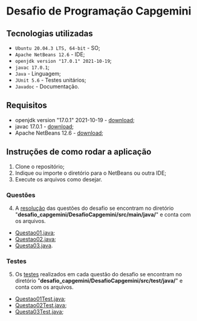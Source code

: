 # Desafio de Programação Capgemini

## Tecnologias utilizadas
- `Ubuntu 20.04.3 LTS, 64-bit` - SO;
- `Apache NetBeans 12.6` - IDE;
- `openjdk version "17.0.1" 2021-10-19`; 
- `javac 17.0.1`;
- `Java` - Linguagem;
- `JUnit 5.6` - Testes unitários;
- `Javadoc` - Documentação.


## Requisitos
- openjdk version "17.0.1" 2021-10-19 - [download](https://www.oracle.com/java/technologies/javase/jdk17-archive-downloads.html);
- javac 17.0.1 - [download](https://www.oracle.com/java/technologies/javase/jdk17-archive-downloads.html);
- Apache NetBeans 12.6 - [download](https://netbeans.apache.org/download/index.html);

## Instruções de como rodar a aplicação
1. Clone o repositório;
2. Indique ou importe o diretório para o NetBeans ou outra IDE;
3. Execute os arquivos como desejar.

### Questões
4. A [resolução](https://github.com/pauloh48/desafio_capgemini/blob/main/DesafioCapgemini/src/main/java/) das questões do desafio se encontram no diretório 
"**desafio_capgemini/DesafioCapgemini/src/main/java/**" e conta com os arquivos.
- [Questao01.java](https://github.com/pauloh48/desafio_capgemini/blob/main/DesafioCapgemini/src/main/java/Questao01.java);
- [Questao02.java](https://github.com/pauloh48/desafio_capgemini/blob/main/DesafioCapgemini/src/main/java/Questao02.java);
- [Questa03.java](https://github.com/pauloh48/desafio_capgemini/blob/main/DesafioCapgemini/src/main/java/Questa03.java).

### Testes
5. Os [testes](desafio_capgemini/DesafioCapgemini/src/test/java/) realizados em cada questão do desafio se encontram no diretório 
"**desafio_capgemini/DesafioCapgemini/src/test/java/**" e conta com os arquivos.
- [Questao01Test.java](https://github.com/pauloh48/desafio_capgemini/blob/main/DesafioCapgemini/src/test/java/Questao01Test.java);
- [Questao02Test.java](https://github.com/pauloh48/desafio_capgemini/blob/main/DesafioCapgemini/src/test/java/Questao02Test.java);
- [Questa03Test.java](https://github.com/pauloh48/desafio_capgemini/blob/main/DesafioCapgemini/src/test/java/Questa03Test.java);
